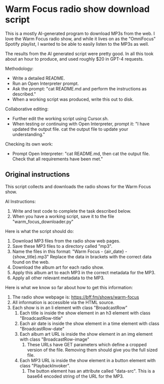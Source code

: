 # Warm Focus radio show download script

This is a mostly AI-generated program to download MP3s from the web. I love the Warm Focus radio show, and while it lives on as the "OmniFocus" Spotify playlist, I wanted to be able to easily listen to the MP3s as well.

The results from the AI generated script were pretty good. In all this took about an hour to produce, and used roughly $20 in GPT-4 requests.

Methodology:

* Write a detailed README.
* Run an Open Interpreter prompt.
* Ask the prompt: "cat README.md and perform the instructions as described."
* When a working script was produced, write this out to disk.

Collaborative editing:

* Further edit the working script using Cursor.sh.
* When testing or continuing with Open Interpreter, prompt it: "I have updated the output file. cat the output file to update your understanding."

Checking its own work:

* Prompt Open Interpreter: "cat README.md, then cat the output file. Check that all requirements have been met."


## Original instructions

This script collects and downloads the radio shows for the Warm Focus show.

AI Instructions:

1. Write and test code to complete the task described below.
2. When you have a working script, save it to the file "warm_focus_downloader.py"

Here is what the script should do:

1. Download MP3 files from the radio show web pages.
2. Save these MP3 files to a directory called "mp3".
3. Name the files in this format: "Warm Focus - {air_date} - {show_title}.mp3"
   Replace the data in brackets with the correct data found on the web.
4. Download the album art for each radio show.
5. Apply this album art to each MP3 in the correct metadata for the MP3.
6. Apply all other relevant metadata to the MP3.

Here is what we know so far about how to get this information:

1. The radio show webpage is: https://bff.fm/shows/warm-focus
2. All information is accessible via the HTML source.
3. Each show is in an li element with class "BroadcastRow"
   1. Each title is inside the show element in an h3 element with class "BroadcastRow-title"
   2. Each air date is inside the show element in a time element with class "BroadcastRow-date"
   3. Each album art URL is inside the show element in an img element with class "BroadcastRow-image"
      1. These URLs have GET parameters which define a cropped version of the file. Removing them should give you the full sized file.
   4. Each MP3 URL is inside the show element in a button element with class "PlaybackInvoker".
      1. The button element has an attribute called "data-src". This is a base64 encoded string of the URL for the MP3.
